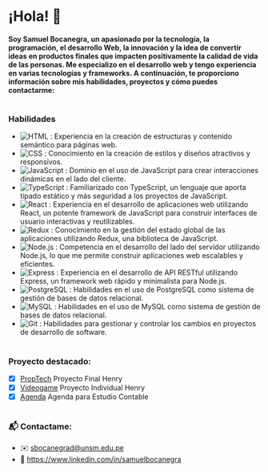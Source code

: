 # ¡Hola! 👋 

#### Soy Samuel Bocanegra, un apasionado por la tecnología, la programación, el desarrollo Web, la innovación y la idea de convertir ideas en productos finales que impacten positivamente la calidad de vida de las personas. Me especializo en el desarrollo web y tengo experiencia en varias tecnologías y frameworks. A continuación, te proporciono información sobre mis habilidades, proyectos y cómo puedes contactarme:
#
### Habilidades
- ![HTML](https://camo.githubusercontent.com/a3cfc2277b8d45612dbe8c1777569a6e151138d0a7ec5069ef44ef4212083e89/68747470733a2f2f696d672e736869656c64732e696f2f62616467652f2d48544d4c2d4533344632363f7374796c653d666f722d7468652d6261646765266c6f676f3d68746d6c35266c6f676f436f6c6f723d464146414641) : Experiencia en la creación de estructuras y contenido semántico para páginas web.
- ![CSS](https://camo.githubusercontent.com/b77c185c9633c7bc53e4ebf5f3ba965a1f6f7240f95f7a92bfe541ca287a5fc0/68747470733a2f2f696d672e736869656c64732e696f2f62616467652f2d4353532d3135373242363f7374796c653d666f722d7468652d6261646765266c6f676f3d63737333266c6f676f436f6c6f723d464146414641) : Conocimiento en la creación de estilos y diseños atractivos y responsivos.
- ![JavaScript](https://camo.githubusercontent.com/27e2f2e928d2690455a3f443726546bdf82728f4da7626530c424c73b2ba4c70/68747470733a2f2f696d672e736869656c64732e696f2f62616467652f2d4a6176615363726970742d4637444631453f7374796c653d666f722d7468652d6261646765266c6f676f3d6a617661736372697074266c6f676f436f6c6f723d333333) : Dominio en el uso de JavaScript para crear interacciones dinámicas en el lado del cliente.
- ![TypeScript](https://camo.githubusercontent.com/17baa42c4a90fb59ca12088a42a109f6fdb4b3a4524753a468fb7c6fee48853b/68747470733a2f2f696d672e736869656c64732e696f2f62616467652f2d547970655363726970742d3331373843363f7374796c653d666f722d7468652d6261646765266c6f676f3d74797065736372697074266c6f676f436f6c6f723d464146414641) : Familiarizado con TypeScript, un lenguaje que aporta tipado estático y más seguridad a los proyectos de JavaScript.
- ![React](https://camo.githubusercontent.com/b1878dab23dbcba17ae8e168afb9159fb999415b5cdd3ece6bdd3b04913e4b7b/68747470733a2f2f696d672e736869656c64732e696f2f62616467652f2d52656163742d3631444146423f7374796c653d666f722d7468652d6261646765266c6f676f3d7265616374266c6f676f436f6c6f723d333333) : Experiencia en el desarrollo de aplicaciones web utilizando React, un potente framework de JavaScript para construir interfaces de usuario interactivas y reutilizables.
- ![Redux](https://camo.githubusercontent.com/5354595cf551ac215bb44a7bf3fbcd856fa439706a782b82d85b08095dd633c8/68747470733a2f2f696d672e736869656c64732e696f2f62616467652f2d52656475782d3736344142433f7374796c653d666f722d7468652d6261646765266c6f676f3d7265647578266c6f676f436f6c6f723d464146414641) : Conocimiento en la gestión del estado global de las aplicaciones utilizando Redux, una biblioteca de JavaScript.
- ![Node.js](https://camo.githubusercontent.com/5e8524e45c0fb68896e10b88ff107cc03b5e522413f8deaa83fc8a6cec3917ad/68747470733a2f2f696d672e736869656c64732e696f2f62616467652f2d4e6f64652e6a732d3333393933333f7374796c653d666f722d7468652d6261646765266c6f676f3d6e6f64652e6a73266c6f676f436f6c6f723d464146414641) : Competencia en el desarrollo del lado del servidor utilizando Node.js, lo que me permite construir aplicaciones web escalables y eficientes.
- ![Express](https://camo.githubusercontent.com/4972eecf13804bbd6e7f1a50d57aa2f09f48e7d12d2e06b8815005e801b388ad/68747470733a2f2f696d672e736869656c64732e696f2f62616467652f2d457870726573732d4641464146413f7374796c653d666f722d7468652d6261646765266c6f676f3d65787072657373266c6f676f436f6c6f723d333333) : Experiencia en el desarrollo de API RESTful utilizando Express, un framework web rápido y minimalista para Node.js.
- ![PostgreSQL](https://camo.githubusercontent.com/a1e94b6f031904700cd77d46170fe9a4bf56b9f5ae0919364a582b438f164646/68747470733a2f2f696d672e736869656c64732e696f2f62616467652f2d506f737467726553514c2d3030363461353f7374796c653d666f722d7468652d6261646765266c6f676f3d706f737467726573716c266c6f676f436f6c6f723d464146414641) : Habilidades en el uso de PostgreSQL como sistema de gestión de bases de datos relacional.
- ![MySQL](https://camo.githubusercontent.com/efe441feebca640e2e68542b8c4fd60259e6507c7a10828b5a90fde19fa6faa0/68747470733a2f2f696d672e736869656c64732e696f2f62616467652f2d4d7953514c2d3030373538463f7374796c653d666c6174266c6f676f3d6d7973716c266c6f676f436f6c6f723d7768697465) : Habilidades en el uso de MySQL como sistema de gestión de bases de datos relacional.
- ![Git](https://camo.githubusercontent.com/0cc2efeef406c0d0a0dfc4c2c9662f754f2072da2f5afc5ef26af3290ab0f22a/68747470733a2f2f696d672e736869656c64732e696f2f62616467652f2d4769742d6633346632393f7374796c653d666c6174266c6f676f3d676974266c6f676f436f6c6f723d7768697465) : Habilidades   para gestionar y controlar los cambios en proyectos de desarrollo de software.

#
### Proyecto destacado:

- [x] [PropTech](https://github.com/HenryAzz/proyectonuevo) Proyecto Final Henry
- [x] [Videogame](https://github.com/kaylreese/videogame) Proyecto Individual Henry
- [x] [Agenda](https://github.com/kaylreese/agenda_codeigniter) Agenda para Estudio Contable
#
### 📬 Contactame:
- ✉️ sbocanegrad@unsm.edu.pe
- 📌 https://www.linkedin.com/in/samuelbocanegra
